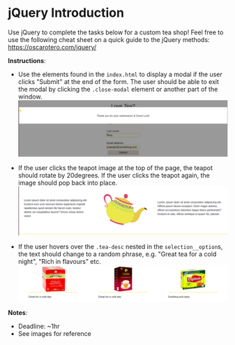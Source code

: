 # jQuery Introduction 

Use jQuery to complete the tasks below for a custom tea shop! Feel free to use the following cheat sheet on a quick guide to the jQuery methods: https://oscarotero.com/jquery/

**Instructions**:
* Use the elements found in the `index.html` to display a modal if the user clicks "Submit" at the end of the form. The user should be able to exit the modal by clicking the `.close-modal` element or another part of the window. ![alt text](./images/modal.png "Modal")

* If the user clicks the teapot image at the top of the page, the teapot should rotate by 20degrees. If the user clicks the teapot again, the image should pop back into place.
![alt text](./images/teapot.png "Modal")

* If the user hovers over the `.tea-desc` nested in the `selection__option`s, the text should change to a random phrase, e.g. "Great tea for a cold night", "Rich in flavours" etc.
![alt text](./images/tea-descriptions.png "Modal")

**Notes**: 
* Deadline: ~1hr
* See images for reference 
